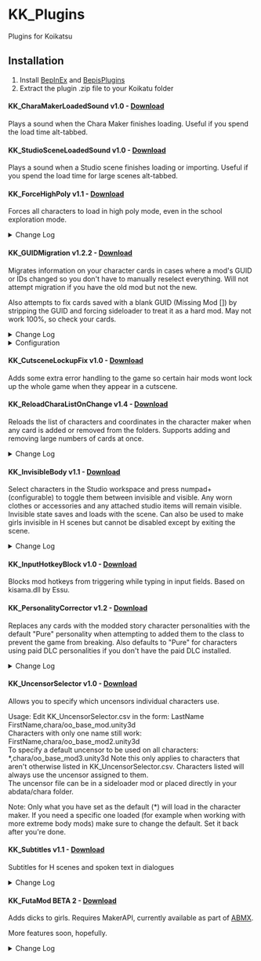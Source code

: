 # KK_Plugins
Plugins for Koikatsu

## Installation
1. Install [BepInEx](https://github.com/BepInEx/BepInEx/releases) and [BepisPlugins](https://github.com/bbepis/BepisPlugins/releases)
2. Extract the plugin .zip file to your Koikatu folder

#### KK_CharaMakerLoadedSound v1.0 - [Download](https://github.com/DeathWeasel1337/KK_Plugins/releases/download/v1/KK_CharaMakerLoadedSound.v1.0.zip)
Plays a sound when the Chara Maker finishes loading. Useful if you spend the load time alt-tabbed.

#### KK_StudioSceneLoadedSound v1.0 - [Download](https://github.com/DeathWeasel1337/KK_Plugins/releases/download/v1/KK_StudioSceneLoadedSound.v1.0.zip)
Plays a sound when a Studio scene finishes loading or importing. Useful if you spend the load time for large scenes alt-tabbed.

#### KK_ForceHighPoly v1.1 - [Download](https://github.com/DeathWeasel1337/KK_Plugins/releases/download/v10/KK_ForceHighPoly.v1.1.zip)
Forces all characters to load in high poly mode, even in the school exploration mode.

<details><summary>Change Log</summary>
  
v1.1 Fixed locking up the game after special H scenes. Added config option to disable high poly mode.
</details>

#### KK_GUIDMigration v1.2.2 - [Download](https://github.com/DeathWeasel1337/KK_Plugins/releases/download/v20/KK_GUIDMigration.v1.2.2.zip)
Migrates information on your character cards in cases where a mod's GUID or IDs changed so you don't have to manually reselect everything. Will not attempt migration if you have the old mod but not the new.

Also attempts to fix cards saved with a blank GUID (Missing Mod []) by stripping the GUID and forcing sideloader to treat it as a hard mod. May not work 100%, so check your cards.

<details><summary>Change Log</summary>
  
v1.1 Added character name for blank GUID messages  
v1.2 Fixed hard coded path
</details>
<details><summary>Configuration</summary>
  
Comes preconfigured with a whole bunch of migration info. Unless I stopped maintaining it you shouldn't need to mess with this stuff.  
KK_GUIDMigration.csv is a comma separated file in the form Category,Old GUID,Old ID,New GUID,New ID.  
Category is the internal one used by sideloader, not the numeric category.  
When the category is * only GUID migration will be attempted and whatever you put for Old/New ID will be ignored. Use only in cases where a GUID changed and the IDs stay the same.
</details>

#### KK_CutsceneLockupFix v1.0 - [Download](https://github.com/DeathWeasel1337/KK_Plugins/releases/download/v2/KK_CutsceneLockupFix.v1.0.zip)
Adds some extra error handling to the game so certain hair mods wont lock up the whole game when they appear in a cutscene.

#### KK_ReloadCharaListOnChange v1.4 - [Download](https://github.com/DeathWeasel1337/KK_Plugins/releases/download/v18/KK_ReloadCharaListOnChange.v1.4.zip)
Reloads the list of characters and coordinates in the character maker when any card is added or removed from the folders. Supports adding and removing large numbers of cards at once.

<details><summary>Change Log</summary>
  
v1.1 Fixed new coordinates saved from within the game not being handled correctly  
v1.2 Fixed error when exiting the chara maker  
v1.3 Updated for plugin compatibility  
v1.4 Studio support
</details>

#### KK_InvisibleBody v1.1 - [Download](https://github.com/DeathWeasel1337/KK_Plugins/releases/download/v7/KK_InvisibleBody.v1.1.zip)
Select characters in the Studio workspace and press numpad+ (configurable) to toggle them between invisible and visible. Any worn clothes or accessories and any attached studio items will remain visible. Invisible state saves and loads with the scene. Can also be used to make girls invisible in H scenes but cannot be disabled except by exiting the scene.

<details><summary>Change Log</summary>
  
v1.1 Fixed studio items becoming visible when they were toggled off in the workspace
</details>

#### KK_InputHotkeyBlock v1.0 - [Download](https://github.com/DeathWeasel1337/KK_Plugins/releases/download/v8/KK_InputHotkeyBlock.v1.0.zip)
Blocks mod hotkeys from triggering while typing in input fields. Based on kisama.dll by Essu.

#### KK_PersonalityCorrector v1.2 - [Download](https://github.com/DeathWeasel1337/KK_Plugins/releases/download/v18/KK_PersonalityCorrector.v1.2.zip)
Replaces any cards with the modded story character personalities with the default "Pure" personality when attempting to added them to the class to prevent the game from breaking. Also defaults to "Pure" for characters using paid DLC personalities if you don't have the paid DLC installed.

<details><summary>Change Log</summary>
  
v1.1 Updated to support missing DLC personalities  
v1.2 Updated for 1221 DLC personalities
</details>

#### KK_UncensorSelector v1.0 - [Download](https://github.com/DeathWeasel1337/KK_Plugins/releases/download/v21/KK_UncensorSelector.v1.0.zip)
Allows you to specify which uncensors individual characters use.  

Usage: Edit KK_UncensorSelector.csv in the form: LastName FirstName,chara/oo_base_mod.unity3d  
Characters with only one name still work: FirstName,chara/oo_base_mod2.unity3d  
To specify a default uncensor to be used on all characters: *,chara/oo_base_mod3.unity3d Note this only applies to characters that aren't otherwise listed in KK_UncensorSelector.csv. Characters listed will always use the uncensor assigned to them.  
The uncensor file can be in a sideloader mod or placed directly in your abdata/chara folder.  

Note: Only what you have set as the default (*) will load in the character maker. If you need a specific one loaded (for example when working with more extreme body mods) make sure to change the default. Set it back after you're done.

#### KK_Subtitles v1.1 - [Download](https://github.com/DeathWeasel1337/KK_Plugins/releases/download/v23/KK_Subtitles.v1.1.zip)
Subtitles for H scenes and spoken text in dialogues

<details><summary>Change Log</summary>
  
v1.1 Fixed H subs not working for some people  
</details>

#### KK_FutaMod BETA 2 - [Download](https://github.com/DeathWeasel1337/KK_Plugins/releases/download/v15/KK_FutaMod.v0.2.zip)
Adds dicks to girls. Requires MakerAPI, currently available as part of [ABMX](https://github.com/ManlyMarco/KKABMX#readme).

More features soon, hopefully.

<details><summary>Change Log</summary>
  
BETA 2 Updated for MakerAPI compatibility
</details>
